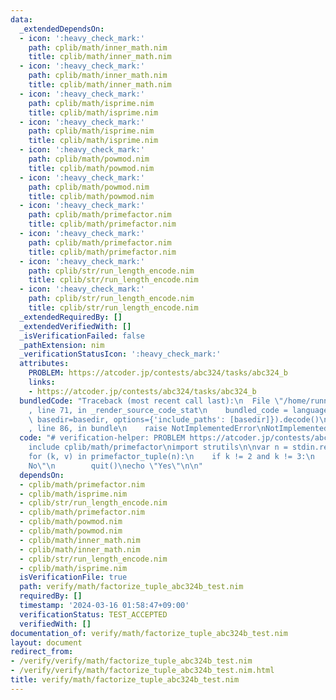 ```yaml
---
data:
  _extendedDependsOn:
  - icon: ':heavy_check_mark:'
    path: cplib/math/inner_math.nim
    title: cplib/math/inner_math.nim
  - icon: ':heavy_check_mark:'
    path: cplib/math/inner_math.nim
    title: cplib/math/inner_math.nim
  - icon: ':heavy_check_mark:'
    path: cplib/math/isprime.nim
    title: cplib/math/isprime.nim
  - icon: ':heavy_check_mark:'
    path: cplib/math/isprime.nim
    title: cplib/math/isprime.nim
  - icon: ':heavy_check_mark:'
    path: cplib/math/powmod.nim
    title: cplib/math/powmod.nim
  - icon: ':heavy_check_mark:'
    path: cplib/math/powmod.nim
    title: cplib/math/powmod.nim
  - icon: ':heavy_check_mark:'
    path: cplib/math/primefactor.nim
    title: cplib/math/primefactor.nim
  - icon: ':heavy_check_mark:'
    path: cplib/math/primefactor.nim
    title: cplib/math/primefactor.nim
  - icon: ':heavy_check_mark:'
    path: cplib/str/run_length_encode.nim
    title: cplib/str/run_length_encode.nim
  - icon: ':heavy_check_mark:'
    path: cplib/str/run_length_encode.nim
    title: cplib/str/run_length_encode.nim
  _extendedRequiredBy: []
  _extendedVerifiedWith: []
  _isVerificationFailed: false
  _pathExtension: nim
  _verificationStatusIcon: ':heavy_check_mark:'
  attributes:
    PROBLEM: https://atcoder.jp/contests/abc324/tasks/abc324_b
    links:
    - https://atcoder.jp/contests/abc324/tasks/abc324_b
  bundledCode: "Traceback (most recent call last):\n  File \"/home/runner/.local/lib/python3.10/site-packages/onlinejudge_verify/documentation/build.py\"\
    , line 71, in _render_source_code_stat\n    bundled_code = language.bundle(stat.path,\
    \ basedir=basedir, options={'include_paths': [basedir]}).decode()\n  File \"/home/runner/.local/lib/python3.10/site-packages/onlinejudge_verify/languages/nim.py\"\
    , line 86, in bundle\n    raise NotImplementedError\nNotImplementedError\n"
  code: "# verification-helper: PROBLEM https://atcoder.jp/contests/abc324/tasks/abc324_b\n\
    include cplib/math/primefactor\nimport strutils\n\nvar n = stdin.readLine.parseInt\n\
    for (k, v) in primefactor_tuple(n):\n    if k != 2 and k != 3:\n        echo \"\
    No\"\n        quit()\necho \"Yes\"\n\n"
  dependsOn:
  - cplib/math/primefactor.nim
  - cplib/math/isprime.nim
  - cplib/str/run_length_encode.nim
  - cplib/math/primefactor.nim
  - cplib/math/powmod.nim
  - cplib/math/powmod.nim
  - cplib/math/inner_math.nim
  - cplib/math/inner_math.nim
  - cplib/str/run_length_encode.nim
  - cplib/math/isprime.nim
  isVerificationFile: true
  path: verify/math/factorize_tuple_abc324b_test.nim
  requiredBy: []
  timestamp: '2024-03-16 01:58:47+09:00'
  verificationStatus: TEST_ACCEPTED
  verifiedWith: []
documentation_of: verify/math/factorize_tuple_abc324b_test.nim
layout: document
redirect_from:
- /verify/verify/math/factorize_tuple_abc324b_test.nim
- /verify/verify/math/factorize_tuple_abc324b_test.nim.html
title: verify/math/factorize_tuple_abc324b_test.nim
---
```

